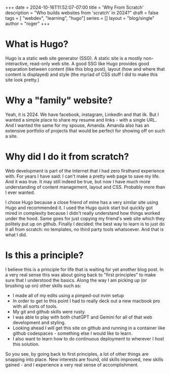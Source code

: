 +++
date = 2024-10-16T11:52:07-07:00
title = 'Why From Scratch'
description = "Who builds websites from 'scratch' in 2024?"
draft = false
tags = [ "webdev", "learning", "hugo"]
series = []
layout = "blog/single"
author = "roger"
+++

# What is Hugo?
Hugo is a static web site generator (SSG). A static site is a mostly non-interactive, read-only web site. A good SSG like Hugo provides good separation between content (like this blog post), layout (how and where that content is displayed) and style (the myriad of CSS stuff I did to make this site look pretty.) 

# Why a "family" website?
Yeah, it is 2024. We have facebook, instagram, LinkedIn and that ilk. But I wanted a simple place to share my resume and links - with a single URL. And I wanted the same for my spouse, Amanda. Amanda also has an extensive portfolio of projects that would be perfect for showing off on such a site.

# Why did I do it from scratch?
Web development is part of the Internet that I had zero firsthand experience with. For years I have said: I can't make a pretty web page to save my life. And it was true. It may still indeed be true, but now I have much more understanding of content management, layout and CSS. Probably more than I ever wanted.

I chose Hugo because a close friend of mine has a very similar site using Hugo and recommended it. I used the Hugo quick start but quickly got mired in complexity because I didn't really understand how things worked under the hood. Same goes for just copying my friend's web site which they politely put up on github. Finally I decided: the best way to learn is to just do it all from scratch: no templates, no third party tools whatsoever. And that is what I did.

# Is this a principle?
I believe this is a principle for life that is waiting for yet another blog post. In a very real sense this was about going back to "first principles" to make sure that I understood the basics. Along the way I am picking up (or brushing up on) other skills such as:
- I made all of my edits using a pimped-out nvim setup
- In order to get to this point I had to really deck out a new macbook pro with all sorts of tools.
- My git and github skills were rusty.
- I was able to play with both chatGPT and Gemini for all of that web development and styling.
- Looking ahead I will get this site on github and running in a container like github codespaces - something else I would like to learn.
- I also want to learn how to do continuous deployment to wherever I host this solution.

So you see, by going back to first principles, a lot of other things are snapping into place. New interests are found, old skills improved, new skills gained - and I experience a very real sense of accomplishment.



